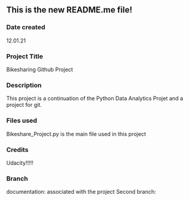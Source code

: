 ## This is the new README.me file!

### Date created
12.01.21

### Project Title
Bikesharing Github Project

### Description
This project is a continuation of the Python Data Analytics Projet and a project for git.

### Files used
Bikeshare_Project.py is the main file used in this project

### Credits
Udacity!!!!!

### Branch
documentation: associated with the project
Second branch: 
